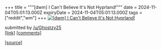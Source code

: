 +++
title = """[dwm] I Can't Believe It's Not Hyprland!"""
date = 2024-11-04T05:01:13.000Z
expiryDate = 2024-11-04T05:01:13.000Z
tags = ["reddit","wm"]
+++
[![[dwm] I Can't Believe It's Not Hyprland!](https://external-preview.redd.it/MzR6cjA5M3lndHlkMYzMVvkbWuLenkvTsPl4nTAuawR5E_qndX5sK6uxAHIr.png?width=640&crop=smart&auto=webp&s=525e77ddffebb5ed6918f892756086130df47e2a "[dwm] I Can't Believe It's Not Hyprland!")](https://www.reddit.com/r/unixporn/comments/1gj6qpt/dwm_i_cant_believe_its_not_hyprland/)

submitted by [/u/Ghostzy25](https://www.reddit.com/user/Ghostzy25)  
[\[link\]](https://v.redd.it/lbvc783ygtyd1) [\[comments\]](https://www.reddit.com/r/unixporn/comments/1gj6qpt/dwm_i_cant_believe_its_not_hyprland/)

[[source]](https://www.reddit.com/r/unixporn/comments/1gj6qpt/dwm_i_cant_believe_its_not_hyprland/)
